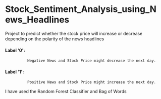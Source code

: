 # Stock_Sentiment_Analysis_using_News_Headlines
Project to predict whether the stock price will increase or decrease depending on the polarity of the news headlines

#### Label '0': 
              Negative News and Stock Price might decrease the next day.
#### Label '1':
              Positive News and Stock Price might increase the next day.
I have used the Random Forest Classifier and Bag of Words
